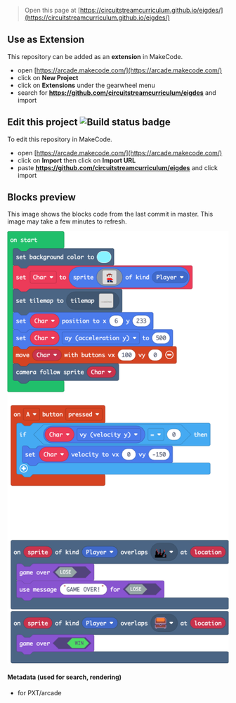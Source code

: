  


> Open this page at [https://circuitstreamcurriculum.github.io/eigdes/](https://circuitstreamcurriculum.github.io/eigdes/)

## Use as Extension

This repository can be added as an **extension** in MakeCode.

* open [https://arcade.makecode.com/](https://arcade.makecode.com/)
* click on **New Project**
* click on **Extensions** under the gearwheel menu
* search for **https://github.com/circuitstreamcurriculum/eigdes** and import

## Edit this project ![Build status badge](https://github.com/circuitstreamcurriculum/eigdes/workflows/MakeCode/badge.svg)

To edit this repository in MakeCode.

* open [https://arcade.makecode.com/](https://arcade.makecode.com/)
* click on **Import** then click on **Import URL**
* paste **https://github.com/circuitstreamcurriculum/eigdes** and click import

## Blocks preview

This image shows the blocks code from the last commit in master.
This image may take a few minutes to refresh.

![A rendered view of the blocks](https://github.com/circuitstreamcurriculum/eigdes/raw/master/.github/makecode/blocks.png)

#### Metadata (used for search, rendering)

* for PXT/arcade
<script src="https://makecode.com/gh-pages-embed.js"></script><script>makeCodeRender("{{ site.makecode.home_url }}", "{{ site.github.owner_name }}/{{ site.github.repository_name }}");</script>
